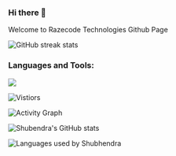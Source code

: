 ### Hi there 👋

Welcome to Razecode Technologies Github Page

![GitHub streak stats](https://github-readme-streak-stats.herokuapp.com/?user=razecodetech)  

<h3 align="left">Languages and Tools:</h3>

<p align="left">
  <img src="https://skillicons.dev/icons?i=python,react,html,css,scss,linux,javascript,php,aws,heroku,arduino,bash,django,flask,fastapi,wordpress,raspberrypi,bootstrap,redis,mysql,git,github,mysql,regex,tailwind&perline=13"/>
  </p>

![Vistiors](https://visitor-badge.glitch.me/badge?page_id=razecodetech)

![Activity Graph](https://activity-graph.herokuapp.com/graph?username=razecodetech)

![Shubendra's GitHub stats](https://github-readme-stats.vercel.app/api?username=razecodetech&show_icons=true&hide_border=true&count_private=True)


![Languages used by Shubhendra](https://github-readme-stats.vercel.app/api/top-langs/?username=razecodetech&hide_border=true&langs_count=10&layout=compact)
